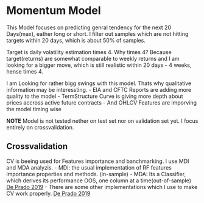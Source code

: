 # Momentum Model

This Model focuses on predicting genral tendency for the next 20 Days(max),
eather long or short. I filter out samples which are not hitting targets within 20 days, which is about 50% of samples.

Target is daily volatility estimation times 4. Why times 4? Because target(returns) are somewhat comparable to weekly returns and I am looking for a bigger move, which is still realistic within 20 days - 4 weeks, hense times 4.

I am Looking for rather bigg swings with this model. Thats why qualitative information may be interessting.
    - EIA and CFTC Reports are adding more quality to the model
    - TermStructure Curve is giving more depth about prices accross active future contracts
    - And OHLCV Features are imporving the model timing wise

**NOTE** Model is not tested nether on test set nor on validation set yet. I focus entirely on crossvalidation.

## Crossvalidation

CV is beeing used for Features importance and banchmarking. I use MDI and MDA analyzis.
    - MDI: the usual implementation of RF features importance properties and methods. (in-sample)
    - MDA: Its a Classifier, which derives its performance OOS, one column at a time(out-of-sample) [De Prado 2019]
    - There are some other implementations which I use to make CV work properly. [De Prado 2019]


[De Prado 2019]: https://link.springer.com/article/10.1007/s11408-019-00341-4